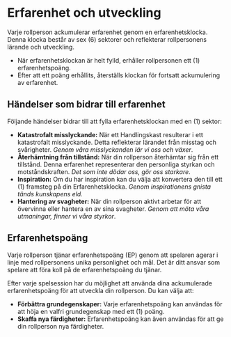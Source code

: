 # Erfarenhet och utveckling

Varje rollperson ackumulerar erfarenhet genom en erfarenhetsklocka. Denna klocka består av sex (6) sektorer och reflekterar rollpersonens lärande och utveckling.

- När erfarenhetsklockan är helt fylld, erhåller rollpersonen ett (1) erfarenhetspoäng.
- Efter att ett poäng erhållits, återställs klockan för fortsatt ackumulering av erfarenhet.

## Händelser som bidrar till erfarenhet

Följande händelser bidrar till att fylla erfarenhetsklockan med en (1) sektor:

- **Katastrofalt misslyckande:** När ett Handlingskast resulterar i ett katastrofalt misslyckande. Detta reflekterar lärandet från misstag och svårigheter. *Genom våra misslyckanden lär vi oss och växer*.
- **Återhämtning från tillstånd:** När din rollperson återhämtar sig från ett tillstånd. Denna erfarenhet representerar den personliga styrkan och motståndskraften. *Det som inte dödar oss, gör oss starkare*.
- **Inspiration:** Om du har inspiration kan du välja att konvertera den till ett (1) framsteg på din Erfarenhetsklocka. *Genom inspirationens gnista tänds kunskapens eld.*
- **Hantering av svagheter:** När din rollperson aktivt arbetar för att övervinna eller hantera en av sina svagheter. *Genom att möta våra utmaningar, finner vi våra styrkor*.

## Erfarenhetspoäng

Varje rollperson tjänar erfarenhetspoäng (EP) genom att spelaren agerar i linje med rollpersonens unika personlighet och mål. Det är ditt ansvar som spelare att föra koll på de erfarenhetspoäng du tjänar.

Efter varje spelsession har du möjlighet att använda dina ackumulerade erfarenhetspoäng för att utveckla din rollperson. Du kan välja att:

- **Förbättra grundegenskaper:** Varje erfarenhetspoäng kan användas för att höja en valfri grundegenskap med ett (1) poäng.
- **Skaffa nya färdigheter:** Erfarenhetspoäng kan även användas för att ge din rollperson nya färdigheter. 

